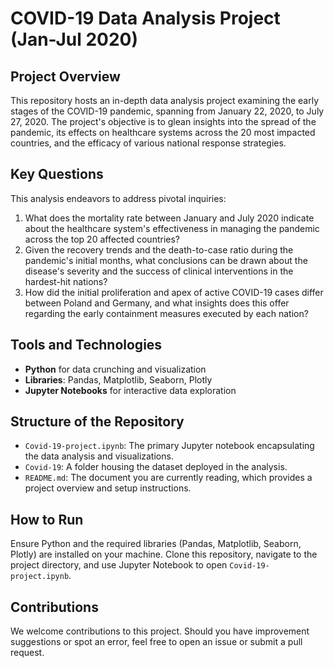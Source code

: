 # COVID-19 Data Analysis Project (Jan-Jul 2020)

## Project Overview

This repository hosts an in-depth data analysis project examining the early stages of the COVID-19 pandemic, spanning from January 22, 2020, to July 27, 2020. The project's objective is to glean insights into the spread of the pandemic, its effects on healthcare systems across the 20 most impacted countries, and the efficacy of various national response strategies.

## Key Questions

This analysis endeavors to address pivotal inquiries:
1. What does the mortality rate between January and July 2020 indicate about the healthcare system's effectiveness in managing the pandemic across the top 20 affected countries?
2. Given the recovery trends and the death-to-case ratio during the pandemic's initial months, what conclusions can be drawn about the disease's severity and the success of clinical interventions in the hardest-hit nations?
3. How did the initial proliferation and apex of active COVID-19 cases differ between Poland and Germany, and what insights does this offer regarding the early containment measures executed by each nation?


## Tools and Technologies

- **Python** for data crunching and visualization
- **Libraries**: Pandas, Matplotlib, Seaborn, Plotly
- **Jupyter Notebooks** for interactive data exploration

## Structure of the Repository

- `Covid-19-project.ipynb`: The primary Jupyter notebook encapsulating the data analysis and visualizations.
- `Covid-19`: A folder housing the dataset deployed in the analysis.
- `README.md`: The document you are currently reading, which provides a project overview and setup instructions.

## How to Run

Ensure Python and the required libraries (Pandas, Matplotlib, Seaborn, Plotly) are installed on your machine. Clone this repository, navigate to the project directory, and use Jupyter Notebook to open `Covid-19-project.ipynb`.

## Contributions

We welcome contributions to this project. Should you have improvement suggestions or spot an error, feel free to open an issue or submit a pull request.


